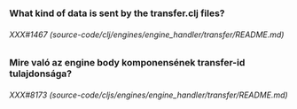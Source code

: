 
### What kind of data is sent by the transfer.clj files?

###### XXX#1467 (source-code/clj/engines/engine_handler/transfer/README.md)  

### Mire való az engine body komponensének transfer-id tulajdonsága?

###### XXX#8173 (source-code/cljs/engines/engine_handler/transfer/README.md)  
